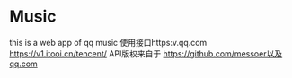 # Music
this is a web app of qq music
使用接口https:v.qq.com
https://v1.itooi.cn/tencent/
API版权来自于 https://github.com/messoer以及qq.com
